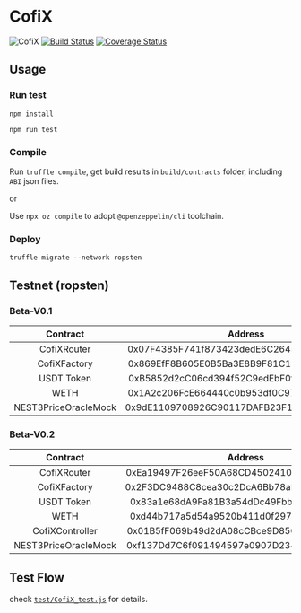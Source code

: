 # CofiX

![CofiX](https://github.com/kazamio/CofiX/workflows/CofiX/badge.svg)
[![Build Status](https://travis-ci.org/kazamio/CofiX.svg?branch=master)](https://travis-ci.org/kazamio/CofiX)
[![Coverage Status](https://coveralls.io/repos/github/kazamio/CofiX/badge.svg?branch=master)](https://coveralls.io/github/kazamio/CofiX?branch=master)

## Usage

### Run test

```shell
npm install

npm run test
```

### Compile

Run `truffle compile`, get build results in `build/contracts` folder, including `ABI` json files.

or

Use `npx oz compile` to adopt `@openzeppelin/cli` toolchain.

### Deploy

```shell
truffle migrate --network ropsten
```

## Testnet (ropsten)

### Beta-V0.1

|       Contract       |                  Address                   |
| :------------------: | :----------------------------------------: |
|     CofiXRouter     | 0x07F4385F741f873423dedE6C2645698FcB287683 |
|    CofiXFactory     | 0x869EfF8B605E0B5Ba3E8B9F81C199B2BBB3e34Df |
|      USDT Token      | 0xB5852d2cC06cd394f52C9edEbF0f1d59aD4A0615 |
|         WETH         | 0x1A2c206FcE664440c0b953df0C976B1208F411Eb |
| NEST3PriceOracleMock | 0x9dE1109708926C90117DAFB23F13176Bb6d878E0 |

### Beta-V0.2

|       Contract       |                  Address                   |
| :------------------: | :----------------------------------------: |
|      CofiXRouter     | 0xEa19497F26eeF50A68CD4502410471f41C23B563 |
|     CofiXFactory     | 0x2F3DC9488C8cea30c2DcA6Bb78aD15d1E37206B7 |
|      USDT Token      | 0x83a1e68dA9Fa81B3a54dDc49Fbb2c13cf4f7239d |
|         WETH         | 0xd44b717a5d54a9520b411d0f297eD69ef81Af10e |
|   CofiXController    | 0x01B5fF069b49d2dA08cCBce9D8506d59472Ea868 |
| NEST3PriceOracleMock | 0xf137Dd7C6f091494597e0907D234E486128Bc937 |


## Test Flow

check [`test/CofiX_test.js`](test/CofiX_test.js) for details.
